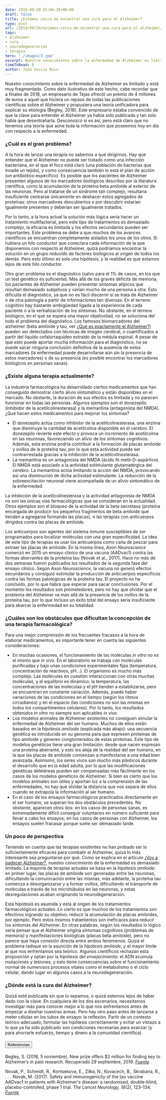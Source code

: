 ```yaml
---
date: 2019-09-29 15:04:38+00:00
draft: false
title: ¿Estamos cerca de encontrar una cura para el Alzheimer?
type: post
url: /2019/09/29/estamos-cerca-de-encontrar-una-cura-para-el-alzheimer/
tags:
- alzheimer
- cura
- neurodegeneración
- terapia
hero: "./images/3.jpg"
excerpt: Nuestro conocimiento sobre la enfermedad de Alzheimer es limitado y está muy fragmentado. Como dato ilustrativo de este hecho, cabe recordar que a finales de 2018, un empresario de Tejas ofreció un premio de 4 millones de euros a aquel que hiciera un repaso de todas las publicaciones científicas sobre el Alzheimer y propusiera una teoría unificadora para explicar su etiología (Begley, 2018). Este empresario estaba convencido de que la clave...
timeToRead: 8
author: Juan García Ruiz
---
```


Nuestro conocimiento sobre la enfermedad de Alzheimer es limitado y está muy fragmentado. Como dato ilustrativo de este hecho, cabe recordar que a finales de 2018, un empresario de Tejas ofreció un premio de 4 millones de euros a aquel que hiciera un repaso de todas las publicaciones científicas sobre el Alzheimer y propusiera una teoría unificadora para explicar su etiología (Begley, 2018). Este empresario estaba convencido de que la clave para entender el Alzheimer ya había sido publicada y tan solo había que desentrañarla. Desconozco si es así, pero está claro que no tenemos una teoría que aúne toda la información que poseemos hoy en día con respecto a la enfermedad. 

### ¿Cuál es el gran problema?

A la hora de lanzar una terapia no sabemos a qué dirigirnos. Hay que entender que el Alzheimer no puede ser tratado como una infección bacteriana, en el que el foco está claro (una población de bacterias que invade un tejido), y como consecuencia también lo está el plan de acción (un antibiótico específico). Es posible que los pacientes de Alzheimer presenten algunos de los marcadores biológicos descritos por la literatura científica, como la acumulación de la proteína beta amiloide al exterior de las neuronas. Pero al tratarse de un síndrome tan complejo, resultaría insuficiente centrarse únicamente en deshacer estos agregados de proteínas: otros marcadores descubiertos o por descubrir estarían igualmente presentes y deberían ser igualmente tratados. 

Por lo tanto, a la hora actual la solución más lógica sería hacer un tratamiento multifactorial, pero este tipo de tratamientos es demasiado complejo, la eficacia es limitada y los efectos secundarios pueden ser importantes. Este problema se debe a que muchos de los avances científicos se encuentran completamente aislados los unos de los otros. Si hubiera un hilo conductor que conectara cada información de la que disponemos con respecto al Alzheimer, quizá podríamos encontrar la solución en un grupo reducido de factores biológicos al origen de todos los demás. Pero esto último es solo una hipótesis, y la realidad es que estamos lejos de este hilo conductor.

Otro gran problema es el diagnóstico (salvo para el 1% de casos, en los que un test genético es suficiente). Más allá de los graves déficits de memoria, los pacientes de Alzheimer pueden presentar síntomas atípicos que resultan demasiado subjetivos y varían mucho de una persona a otra. Esto dificulta el diagnóstico, ya que no es fácil discernir si se trata de Alzheimer o de otra patología a partir de informaciones tan diversas. En el terreno cognitivo hay bastante ambigüedad ligada a la experiencia de cada paciente o a la verbalización de los síntomas. No obstante, en el terreno biológico, en el que se espera una mayor objetividad, no se soluciona del todo el problema del diagnóstico. Los famosos biomarcadores del alzheimer (beta amiloide y tau, ver [¿Qué es exactamente el Alzheimer?](https://www.neuronhub.org/Que-es-exactamente-el-Alzheimer)) pueden ser detectados con técnicas de imagen cerebral, o cuantificados a partir del líquido cefalorraquídeo extraído de la médula espinal. A pesar de que esto puede aportar mucha información para el diagnóstico, no se puede sacar ninguna conclusión definitiva de la ausencia de estos marcadores (la enfermedad puede desarrollarse aún sin la presencia de estos marcadores) o de su presencia (es posible encontrar los marcadores biológicos en personas sanas).

### ¿Existe alguna terapia actualmente?

La industria farmacológica ha desarrollado ciertos medicamentos que han conseguido demostrar cierto alivio sintomático y están disponibles en el mercado. No obstante, la duración de sus efectos es limitada y no parecen funcionar en todas las personas. Algunos ejemplos son el donezepilo (inhibidor de la acetilcolinesterasa) y la memantina (antagonista del NMDA). ¿Qué hacen estos medicamentos para mejorar los síntomas? 

 * El donezepilo actúa como inhibidor de la acetilcolinesterasa, una enzima que disminuye la cantidad de acetilcolina disponible en el cerebro. El donezepilo revierte este efecto y provoca un incremento de acetilcolina en las neuronas, favoreciendo un alivio de los síntomas cognitivos. Además, esta enzima podría contribuir a la formación de placas amiloide y ovillos de la proteína tau, por lo que esta actividad puede ser contrarrestada gracias a la inhibición de la acetilcolinesterasa.
 * La memantina es un antagonista del NMDA (ácido N-metil-D-aspártico). El NMDA está asociado a la actividad estimulante glutamatérgica del cerebro. La memantina actúa limitando la acción del NMDA, provocando así una disminución de dicha actividad estimulante. La reducción de la sobreexcitación neuronal viene acompañada de un alivio sintomático de la enfermedad. 

La inhibición de la acetilcolinesterasa y la actividad antagonista de NMDA no son las únicas vías farmacológicas que se consideran en la actualidad. Otros ejemplos son el bloqueo de la actividad de la beta secretasa (proteína encargada de producir los pequeños fragmentos de beta amiloide que tienden a agregarse formando las placas), o las terapias con anticuerpos dirigidos contra las placas de amiloide.

Los anticuerpos son agentes del sistema inmune susceptibles de ser programados para localizar moléculas con una gran especificidad. La idea de este tipo de terapias es usar los anticuerpos como caña de pescar para extraer las placas de amiloide. En la misma línea, _Axon Neuroscience_ comenzó en 2015 un ensayo clínico de una vacuna (AADvac1) contra las formas aberrantes de la proteína tau (Novak et al., 2017). Hace no más de dos semanas fueron publicados los resultados de la segunda fase del ensayo clínico. Según _Axon Neuroscience_, la vacuna no generó efectos secundarios y consiguió estimular la producción de anticuerpos específicos contra las formas patológicas de la proteína tau. El proyecto no ha concluido, por lo que habrá que esperar para sacar conclusiones. Por el momento los resultados son prometedores, pero no hay que olvidar que el problema del Alzheimer va más allá de la presencia de los ovillos de la proteína tau, por lo que incluso un éxito total del ensayo sería insuficiente para abarcar la enfermedad en su totalidad.

### ¿Cuáles son los obstáculos que dificultan la concepción de una terapia farmacológica?

Para una mejor comprensión de los frecuentes fracasos a la hora de elaborar medicamentos, es importante tener en cuenta las siguientes consideraciones:

 * En muchas ocasiones, el funcionamiento de las moléculas _in vitro_ no es el mismo que _in vivo_. En el laboratorio se trabaja con moléculas purificadas y bajo unas condiciones experimentales fijas (temperatura, concentración de reactivos, pH…). El organismo es mucho más complejo. Las moléculas en cuestión interaccionan con otras muchas moléculas, y el equilibrio es dinámico: la temperatura, las concentraciones de las moléculas y el pH tienden a estabilizarse, pero se encuentran en constante variación. Además, puede haber variaciones de las condiciones en el tiempo (según los ritmos circadianos) y en el espacio (las condiciones no son las mismas en todos los compartimentos celulares). Por lo tanto, los resultados obtenidos _in vitro_ no siempre son aplicables _in vivo_.
 * Los modelos animales de Alzheimer existentes no consiguen simular la enfermedad de Alzheimer del ser humano. Muchos de ellos están basados en la _hipótesis amiloide_ (explicada más abajo): una secuencia genética es introducida en su genoma para que expresen proteínas de tipo amiloide y generen conglomerados de estas proteínas. Este tipo de modelos genéticos tiene una gran limitación: desde que nacen expresan una proteína aberrante, y esto los aleja de la realidad del ser humano, en la que las placas de amiloide comienzan a manifestarse a una edad bien avanzada. Asimismo, los seres vivos son mucho más plásticos durante el desarrollo que en la edad adulta, por lo que las modificaciones genéticas deletéreas pueden ser compensadas más fácilmente en los casos de los modelos genéticos de Alzheimer. Si bien es cierto que los modelos animales son útiles y aportan luz a la comprensión de las enfermedades, no hay que olvidar la distancia que nos separa de ellos cuando se extrapola la información al ser humano. 
 * En el caso de los ensayos farmacológicos practicados directamente en el ser humano, se superan los dos obstáculos precedentes. No obstante, aparecen otros dos: en los casos de personas sanas, es extremadamente difícil conseguir voluntarios en número suficiente para llevar a cabo los ensayos; en los casos de personas con Alzheimer, los ensayos suelen fracasar porque suele ser demasiado tarde. 

### Un poco de perspectiva

Teniendo en cuenta que las terapias existentes no han probado ser lo suficientemente eficaces para combatir el Alzheimer, quizá lo más interesante sea preguntarse por qué. Como se explica en el artículo [¿Voy a padecer Alzheimer?](https://www.neuronhub.org/Voy-a-padecer-Alzheimer), nuestro conocimiento de la enfermedad es demasiado limitado. La mayoría de terapias actuales se basa en la _hipótesis amiloide_: en primer lugar, las placas de amiloide son generadas entre las neuronas, dificultando la comunicación entre las mismas; más adelante, la proteína tau comienza a desorganizarse y a formar ovillos, dificultando el transporte de moléculas a través de los microtúbulos en las neuronas, y estas desregulaciones acaban originando la neurodegeneración. 

Esta hipótesis es asumida y está al origen de los tratamientos farmacológicos actuales. Lo cierto es que muchos de los tratamientos son efectivos logrando su objetivo: reducir la acumulación de placas amiloides, por ejemplo. Pero estos mismos tratamientos son ineficaces para reducir los síntomas del Alzheimer. En otras palabras, según los resultados lo lógico sería pensar que el Alzheimer origina síntomas cognitivos (problemas de memoria) y manifestaciones biológicas (placas beta amiloide), pero no parece que haya conexión directa entre ambos fenómenos. Quizá el problema radique en la asunción de la _hipótesis amiloide_, y el mayor límite al que nos enfrentamos sea teórico. Algunos científicos rechazan esta proposición y optan por la _hipótesis del envejecimiento_: el ADN acumula mutaciones y lesiones, y esto tiene consecuencias sobre el funcionamiento normal de numerosos procesos vitales como el metabolismo o el ciclo celular, dando lugar en algunos casos a la neurodegeneración.

### ¿Dónde está la cura del Alzheimer?

Quizá esté publicada sin que lo sepamos, o quizá estemos lejos de haber dado con la clave. En cualquiera de los dos escenarios, necesitamos investigar más para conocer mejor a lo que nos enfrentamos antes de empezar a diseñar nuestras armas. Pero hay otro paso antes de lanzarse a meter células en los tubos de ensayo: la reflexión. Partir de un contexto teórico adecuado, formular las hipótesis correctamente y echar un vistazo a lo que ya ha sido publicado son condiciones necesarias para avanzar (y para ahorrarle esfuerzo, tiempo y dinero a la comunidad científica).

<h4><button type="button" class="collapsible">Referencias</button></h4>
<div class="content"><p>

Begley, S. (2018, 5 noviembre). New prize offers $2 million for finding key to Alzheimer’s in past research. Recuperado 29 septiembre, 2019. [_Fuente_](https://www.statnews.com/2018/11/05/prize-alzheimers-past-research/)

Novak, P., Schmidt, R., Kontsekova, E., Zilka, N., Kovacech, B., Skrabana, R., . . . Novak, M. (2017). Safety and immunogenicity of the tau vaccine AADvac1 in patients with Alzheimer's disease: a randomised, double-blind, placebo-controlled, phase 1 trial. _The Lancet Neurology, 16_(2), 123–134. [_Fuente_](https://doi.org/10.1016/s1474-4422(16)30331-3)

</p></div>